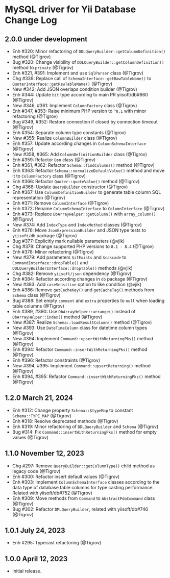 # MySQL driver for Yii Database Change Log

## 2.0.0 under development

- Enh #320: Minor refactoring of `DDLQueryBuilder::getColumnDefinition()` method (@Tigrov)
- Bug #320: Change visibility of `DDLQueryBuilder::getColumnDefinition()` method to `private` (@Tigrov)
- Enh #321, #391: Implement and use `SqlParser` class (@Tigrov)
- Chg #339: Replace call of `SchemaInterface::getRawTableName()` to `QuoterInterface::getRawTableName()` (@Tigrov)
- New #342: Add JSON overlaps condition builder (@Tigrov)
- Enh #344: Update `bit` type according to main PR yiisoft/db#860 (@Tigrov)
- New #346, #361: Implement `ColumnFactory` class (@Tigrov)
- Enh #347, #353: Raise minimum PHP version to `^8.1` with minor refactoring (@Tigrov)
- Bug #349, #352: Restore connection if closed by connection timeout (@Tigrov)
- Enh #354: Separate column type constants (@Tigrov)
- New #355: Realize `ColumnBuilder` class (@Tigrov)
- Enh #357: Update according changes in `ColumnSchemaInterface` (@Tigrov)
- New #358, #365: Add `ColumnDefinitionBuilder` class (@Tigrov)
- Enh #359: Refactor `Dsn` class (@Tigrov)
- Enh #361, #362: Refactor `Schema::findColumns()` method (@Tigrov)
- Enh #363: Refactor `Schema::normalizeDefaultValue()` method and move it to `ColumnFactory` class (@Tigrov)
- Enh #366: Refactor `Quoter::quoteValue()` method (@Tigrov)
- Chg #368: Update `QueryBuilder` constructor (@Tigrov)
- Enh #367: Use `ColumnDefinitionBuilder` to generate table column SQL representation (@Tigrov)
- Enh #371: Remove `ColumnInterface` (@Tigrov)
- Enh #372: Rename `ColumnSchemaInterface` to `ColumnInterface` (@Tigrov)
- Enh #373: Replace `DbArrayHelper::getColumn()` with `array_column()` (@Tigrov)
- New #374: Add `IndexType` and `IndexMethod` classes (@Tigrov)
- Enh #376: Move `JsonExpressionBuilder` and JSON type tests to `yiisoft/db` package (@Tigrov)
- Bug #377: Explicitly mark nullable parameters (@vjik)
- Chg #378: Change supported PHP versions to `8.1 - 8.4` (@Tigrov)
- Enh #378: Minor refactoring (@Tigrov)
- New #379: Add parameters `$ifExists` and `$cascade` to `CommandInterface::dropTable()` and
  `DDLQueryBuilderInterface::dropTable()` methods (@vjik)
- Chg #382: Remove `yiisoft/json` dependency (@Tigrov)
- Enh #384: Refactor according changes in `db` package (@Tigrov)
- New #383: Add `caseSensitive` option to like condition (@vjik)
- Enh #386: Remove `getCacheKey()` and `getCacheTag()` methods from `Schema` class (@Tigrov)
- Bug #388: Set empty `comment` and `extra` properties to `null` when loading table columns (@Tigrov)
- Enh #389, #390: Use `DbArrayHelper::arrange()` instead of `DbArrayHelper::index()` method (@Tigrov)
- New #387: Realize `Schema::loadResultColumn()` method (@Tigrov)
- New #393: Use `DateTimeColumn` class for datetime column types (@Tigrov)
- New #394: Implement `Command::upsertWithReturningPks()` method (@Tigrov)
- Enh #394: Refactor `Command::insertWithReturningPks()` method (@Tigrov)
- Enh #396: Refactor constraints (@Tigrov)
- New #394, #395: Implement `Command::upsertReturning()` method (@Tigrov)
- Enh #394, #395: Refactor `Command::insertWithReturningPks()` method (@Tigrov)

## 1.2.0 March 21, 2024

- Enh #312: Change property `Schema::$typeMap` to constant `Schema::TYPE_MAP` (@Tigrov)
- Enh #318: Resolve deprecated methods (@Tigrov)
- Enh #319: Minor refactoring of `DDLQueryBuilder` and `Schema` (@Tigrov)
- Bug #314: Fix `Command::insertWithReturningPks()` method for empty values (@Tigrov)

## 1.1.0 November 12, 2023

- Chg #297: Remove `QueryBuilder::getColumnType()` child method as legacy code (@Tigrov)
- Enh #300: Refactor insert default values (@Tigrov)
- Enh #303: Implement `ColumnSchemaInterface` classes according to the data type of database table columns
  for type casting performance. Related with yiisoft/db#752 (@Tigrov)
- Enh #309: Move methods from `Command` to `AbstractPdoCommand` class (@Tigrov)
- Bug #302: Refactor `DMLQueryBuilder`, related with yiisoft/db#746 (@Tigrov)

## 1.0.1 July 24, 2023

- Enh #295: Typecast refactoring (@Tigrov)

## 1.0.0 April 12, 2023

- Initial release.
